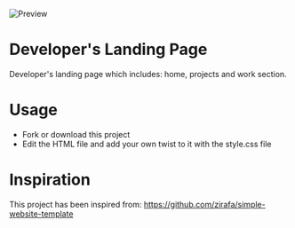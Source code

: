 ![Preview](https://user-images.githubusercontent.com/51265624/121078424-3ff84d00-c7d9-11eb-93cd-1d95f8d2d38b.png)


# Developer's Landing Page
Developer's landing page which includes: home, projects and work section.

# Usage
 - Fork or download this project
 - Edit the HTML file and add your own twist to it with the style.css file

# Inspiration
This project has been inspired from: https://github.com/zirafa/simple-website-template

